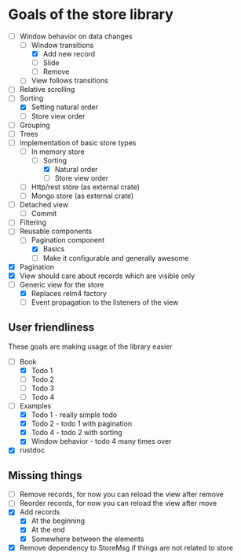 # Goals of the store library

- [ ] Window behavior on data changes
  - [ ] Window transitions
    - [x] Add new record
    - [ ] Slide
    - [ ] Remove
  - [ ] View follows transitions
- [ ] Relative scrolling
- [ ] Sorting
  - [x] Setting natural order
  - [ ] Store view order
- [ ] Grouping
- [ ] Trees
- [ ] Implementation of basic store types
  - [ ] In memory store
    - [ ] Sorting
      - [x] Natural order
      - [ ] Store view order
  - [ ] Http/rest store (as external crate)
  - [ ] Mongo store (as external crate)
- [ ] Detached view
  - [ ] Commit
- [ ] Filtering
- [ ] Reusable components
  - [ ] Pagination component
    - [x] Basics
    - [ ] Make it configurable and generally awesome
- [x] Pagination
- [x] View should care about records which are visible only
- [ ] Generic view for the store
  - [x] Replaces relm4 factory
  - [ ] Event propagation to the listeners of the view

## User friendliness

These goals are making usage of the library easier

- [ ] Book
  - [x] Todo 1
  - [ ] Todo 2
  - [ ] Todo 3
  - [ ] Todo 4
- [ ] Examples
  - [x] Todo 1 - really simple todo
  - [x] Todo 2 - todo 1 with pagination
  - [x] Todo 4 - todo 2 with sorting
  - [x] Window behavior - todo 4 many times over
  
- [x] rustdoc

## Missing things

- [ ] Remove records, for now you can reload the view after remove
- [ ] Reorder records, for now you can reload the view after move
- [x] Add records
  - [x] At the beginning
  - [x] At the end
  - [x] Somewhere between the elements
- [x] Remove dependency to StoreMsg if things are not related to store
